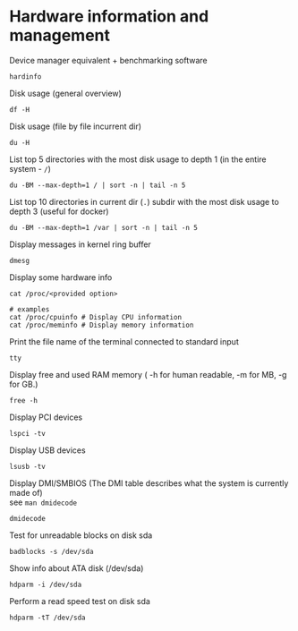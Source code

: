 # Hardware information and management

Device manager equivalent + benchmarking software
```
hardinfo
```

Disk usage (general overview)
```
df -H
```

Disk usage (file by file incurrent dir)
```
du -H
```

List top 5 directories with the most disk usage to depth 1 (in the entire system - `/`)
```
du -BM --max-depth=1 / | sort -n | tail -n 5 
```

List top 10 directories in current dir (`.`) subdir with the most disk usage to depth 3 (useful for docker)
```
du -BM --max-depth=1 /var | sort -n | tail -n 5 
```

Display messages in kernel ring buffer
```
dmesg
```

Display some hardware info
```
cat /proc/<provided option>

# examples
cat /proc/cpuinfo # Display CPU information
cat /proc/meminfo # Display memory information
```

Print the file name of the terminal connected to standard input
```
tty
```

Display free and used RAM memory ( -h for human readable, -m for MB, -g for GB.)
```
free -h
```

Display PCI devices
```
lspci -tv
```

Display USB devices
```
lsusb -tv
```

Display DMI/SMBIOS  (The DMI table describes what the system is currently made of)  
see `man dmidecode`
```
dmidecode
```

Test for unreadable blocks on disk sda
```
badblocks -s /dev/sda
```


Show info about ATA disk (/dev/sda)
```
hdparm -i /dev/sda
```

Perform a read speed test on disk sda
```
hdparm -tT /dev/sda
```
